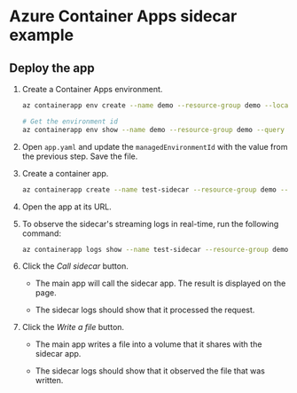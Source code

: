 # Azure Container Apps sidecar example

## Deploy the app

1. Create a Container Apps environment.

    ```bash
    az containerapp env create --name demo --resource-group demo --location canadacentral

    # Get the environment id
    az containerapp env show --name demo --resource-group demo --query id
    ```

1. Open `app.yaml` and update the `managedEnvironmentId` with the value from the previous step. Save the file.

1. Create a container app.

    ```bash
    az containerapp create --name test-sidecar --resource-group demo --yaml app.yaml --query properties.configuration.ingress.fqdn
    ```

1. Open the app at its URL.

1. To observe the sidecar's streaming logs in real-time, run the following command:

    ```bash
    az containerapp logs show --name test-sidecar --resource-group demo --container sidecar --follow
    ```

1. Click the *Call sidecar* button.

    - The main app will call the sidecar app. The result is displayed on the page.

    - The sidecar logs should show that it processed the request.

1. Click the *Write a file* button.

    - The main app writes a file into a volume that it shares with the sidecar app.

    - The sidecar logs should show that it observed the file that was written.

